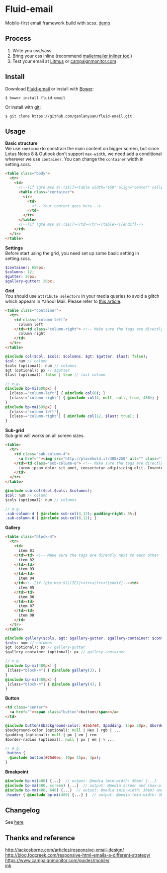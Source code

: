 # Fluid-email
Mobile-first email framework build with scss. 
[demo](http://designdev.christianpost.com/develop/fluid-email/docs/demo.html)  

## Process
1. Write you css/sass   
2. Bring your css inline (recommend [mailermailer inliner tool](http://www.mailermailer.com/labs/tools/magic-css-inliner-tool.rwp))   
3. Test your email at [Litmus](https://litmus.com/) or [campaignmonitor.com](https://www.campaignmonitor.com/)   

## Install
Download [Fluid-email](https://github.com/ganlanyuan/fluid-email/archive/master.zip) or install with [Bower](http://bower.io/): 
````
$ bower install fluid-email
````
Or install with [git](http://www.git-scm.com/):
````
$ git clone https://github.com/ganlanyuan/fluid-email.git
````

## Usage
**Basic structure**   
We use `container`to constrain the main content on bigger screen, but since Lotus Notes 8 & Outlook don't support `max-width`, we need add a conditional wherever we use `container`. You can change the `container` width in setting.scss. 
```` html
<table class="body">
  <tr>
    <td>
      <!--[if (gte mso 9)|(IE)]><table width="650" align="center" cellpadding="0" cellspacing="0" border="0" style="width: 650px; margin: 0 auto;" ><tr><td><![endif]-->
      <table class="container">
        <tr>
          <td>
            <!-- Your content goes here -->
          </td>
        </tr>
      </table>
      <!--[if (gte mso 9)|(IE)]></td></tr></table><![endif]-->
    </td>
  </tr>
</table>
````
**Settings**   
Before start using the grid, you need set up some basic setting in setting.scss.
```` sass
$container: 650px;
$columns: 12;
$gutter: 20px;
$gallery-gutter: 20px;
````
**Grid**  
You should use `attribute selectors` in your media queries to avoid a glitch which appears in Yahoo! Mail. Please refer to [this article](https://www.campaignmonitor.com/blog/post/3457/media-query-issues-in-yahoo-mail-mobile-email/).   
```` html
<table class="container">
  <tr>
    <td class="column-left">
      column left
    </td><td class="column-right"> <!-- Make sure the tags are directly next to each other -->
      column right
    </td>
  </tr>
</table>
````
```` sass
@include col($col, $cols: $columns, $gt: $gutter, $last: false);
$col: num // column
$cols (optional): num // columns
$gt (optional): px // $gutter
$last (optional): false | true // last column

// e.g.
@include bp-mi(600px) {
  [class~="column-left"] { @include col(8); }
  [class~="column-right"] { @include col(4, null, null, true, 480); }
}
@include bp-ma(599px) {
  [class~="column-left"],
  [class~="column-right"] { @include col(12, $last: true); }
}
````

**Sub-grid**  
Sub grid will works on all screen sizes.
```` html
<table>
  <tr>
    <td class="sub-column-4">
      <a href=""><img src="http://placehold.it/300x250" alt="" class="fluid" /></a>Lorem ipsum dolor sit amet, consectetur adipisicing elit. Inventore sint perferendis nostrum ipsam fugiat? Expedita vel impedit culpa accusantium <a href="">sit fugit commodi est a eaque nihil, quae recusandae voluptate</a> exercitationem.
    </td><td class="sub-column-8"> <!-- Make sure the tags are directly next to each other -->
      Lorem ipsum dolor sit amet, consectetur adipisicing elit. Inventore sint perferendis nostrum ipsam fugiat? Expedita vel impedit culpa accusantium sit fugit commodi est a eaque nihil, quae recusandae voluptate exercitationem.
    </td>
  </tr>
</table>
````
```` sass
@include sub-col($col,$cols: $columns);
$col: num // column
$cols (optional): num // columns

// e.g.
.sub-column-4 { @include sub-col(4,12); padding-right: 5%;}
.sub-column-8 { @include sub-col(8,12); }
````

**Gallery**  
```` html
<table class="block-4">
  <tr>
    <td>
      item 01
    </td><td> <!-- Make sure the tags are directly next to each other -->
      item 02
    </td><td>
      item 03
    </td><td>
      item 04
    </td><!--[if (gte mso 9)|(IE)]><tr></tr><![endif]--><td>
      item 05
    </td><td>
      item 06
    </td><td>
      item 07
    </td><td>
      item 08
    </td>
  </tr>
</table>
````
```` sass
@include gallery($cols, $gt: $gallery-gutter, $gallery-container: $container);
$cols: num // columns
$gt (optional): px // gallery-gutter
$gallery-container (optional): px // gallery-container

// e.g.
@include bp-mi(480px) {
 [class="block-4"] { @include gallery(3); }
}
@include bp-mi(480px) {
 [class="block-4"] { @include gallery(4); }
}
````

**Button**  
```` html
<td class="center">
  <a href=""><span class="button">button</span></a>
</td>
````
```` sass
@include button($background-color: #3ab7e4, $padding: 15px 20px, $border-radius: 3px);
$background-color (optional): null | Hex | rgb | ...
$padding (optional): null | px | em | rem
$border-radius (optional): null | px | em | % ...

// e.g.
.button { 
  @include button(#25d6ec, 10px 15px, 3px); 
}
````

**Breakpoint**  
```` sass
@include bp-mi(480) {...}  // output: @media (min-width: 30em) {...}
@include bp-ma(480, screen) {...}  // output: @media screen and (max-width: 30em) {...}
@include bp-mm(480, 640) {...}  // output: @media (min-width: 30em) and (max-width: 40em) {...}
.header { @include bp-mi(480) {...} }  // output: @media (min-width: 30em) { .header {...}; }
````

## Changelog
See [here](https://github.com/ganlanyuan/fluid-email/blob/master/changelog.md)

## Thanks and reference
<http://jackosborne.com/articles/responsive-email-design/>   
<http://blog.fogcreek.com/responsive-html-emails-a-different-strategy/>   
<https://www.campaignmonitor.com/guides/mobile/>  
[ink](http://zurb.com/ink/)
